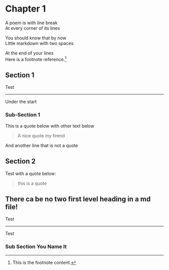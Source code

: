# Chapter 1

A poem is with line break  
At every corner of its lines

You should know that by now  
Little markdown with two spaces

At the end of your lines  
Here is a footnote reference.[^1]

[^1]: This is the footnote content.

## Section 1

Test

***

Under the start

### Sub-Section 1

This is a quote below with other text below

> A nice quote my firend

And another line that is not a quote

## Section 2

Test with a quote below: 

> this is a quote

## There ca be no two first level heading in a md file!

Test

***

Test

### Sub Section You Name It



